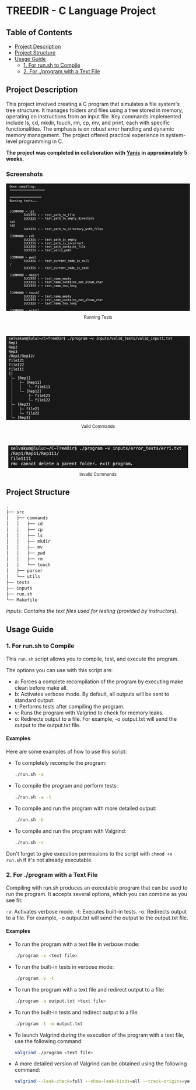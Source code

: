 # TREEDIR - C Language Project
## Table of Contents
- [Project Description](#project-description)
- [Project Structure](#project-structure)
- [Usage Guide](#usage-guide)
    - [1. For run.sh to Compile](#1-for-runsh-to-compile)
    - [2. For ./program with a Text File](#2-for-program-with-a-text-file)

## Project Description
This project involved creating a C program that simulates a file system's tree structure. It manages folders and files using a tree stored in memory, operating on instructions from an input file. Key commands implemented include ls, cd, mkdir, touch, rm, cp, mv, and print, each with specific functionalities. The emphasis is on robust error handling and dynamic memory management. The project offered practical experience in system-level programming in C.

<p>
  <strong>The project was completed in collaboration with 
  <a href="https://github.com/YanisLcn">Yanis</a> in approximately 5 weeks.</strong>
</p>

### Screenshots
<p align="center">
  <img src="images/running_tests.png" alt="Running Tests">
  <br>
  <sub>Running Tests</sub>
</p>

<br>

<p align="center">
  <img src="images/valid_commands.png" alt="Valid Commands">
  <br>
  <sub>Valid Commands</sub>
</p>

<br>

<p align="center">
  <img src="images/invalid_commands.png" alt="Invalid Commands">
  <br>
  <sub>Invalid Commands</sub>
</p>

## Project Structure
```
.
├── src
│   ├── commands
│   │   ├── cd
│   │   ├── cp
│   │   ├── ls
│   │   ├── mkdir
│   │   ├── mv
│   │   ├── pwd
│   │   ├── rm
│   │   └── touch
│   ├── parser
│   └── utils
├── tests
├── inputs
├── run.sh
└── Makefile
```
_inputs: Contains the text files used for testing (provided by instructors)._

## Usage Guide

### 1. For run.sh to Compile
This `run.sh` script allows you to compile, test, and execute the program.

The options you can use with this script are:

* a: Forces a complete recompilation of the program by executing make clean before make all.
* b: Activates verbose mode. By default, all outputs will be sent to standard output.
* t: Performs tests after compiling the program.
* v: Runs the program with Valgrind to check for memory leaks.
* o: Redirects output to a file. For example, -o output.txt will send the output to the output.txt file.

#### Examples
Here are some examples of how to use this script:

- To completely recompile the program:
    ```bash
    ./run.sh -a
    ```

- To compile the program and perform tests:
    ```bash
    ./run.sh -a -t
    ```
- To compile and run the program with more detailed output:
    ```bash
    ./run.sh -b
    ```

- To compile and run the program with Valgrind:
    ```bash
    ./run.sh -v
    ```

Don't forget to give execution permissions to the script with `chmod +x run.sh` if it's not already executable.

### 2. For ./program with a Text File

Compiling with run.sh produces an executable program that can be used to run the program. It accepts several options, which you can combine as you see fit:

-v: Activates verbose mode.
-t: Executes built-in tests.
-o: Redirects output to a file. For example, -o output.txt will send the output to the output.txt file.

#### Examples
- To run the program with a text file in verbose mode:
    ```bash
    ./program -v <text file>
    ```

- To run the built-in tests in verbose mode:
    ```bash
    ./program -v -t
    ```

- To run the program with a text file and redirect output to a file:
    ```bash
    ./program -o output.txt <text file>
    ```

- To run the built-in tests and redirect output to a file:
    ```bash
    ./program -t -o output.txt
    ```

- To launch Valgrind during the execution of the program with a text file, use the following command:
    ```bash
    valgrind ./program <text file>
    ```
- A more detailed version of Valgrind can be obtained using the following command:
    ```bash
    valgrind --leak-check=full --show-leak-kinds=all --track-origins=yes --verbose ./program <text file>
    ```
